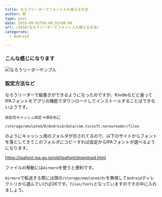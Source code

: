 ```yaml
---
title: なろうリーダーでフォント入れ替える方法
author: 鉄
type: post
date: 2018-09-01T08:09:53+00:00
url: /2018/なろうリーダーでフォント入れ替える方法/
categories:
  - Android

---
```

### こんな感じになります

![なろうリーダーサンプル](/imgs/narou-font.png)

### 設定方法など

なろうリーダーで縦書きができるようになったのですが、Kindleなどど違ってIPAフォントをアプリの機能でダウンロードしてインストールすることはできないようです。

`設定`の`キャッシュ設定`→`保存先`に

    /storage/emulated/0/Android/data/com.tscsoft.naroureader/files
    

のようにキャッシュ用のフォルダが示されてるので、以下のサイトからフォントを落としてきてこのフォルダにコピーすれば設定からIPAフォントが選べるようになります。

<https://ipafont.ipa.go.jp/old/ipafont/download.html>

ファイルの移動には`Airmore`を使うと便利です。

`Airmore`で転送する際には頭の`/storage/emulated/0/`を無視して`Android`ディレクトリから選んでいけばOKです。`files/fonts`となっていますのでその中に入れましょう。  
